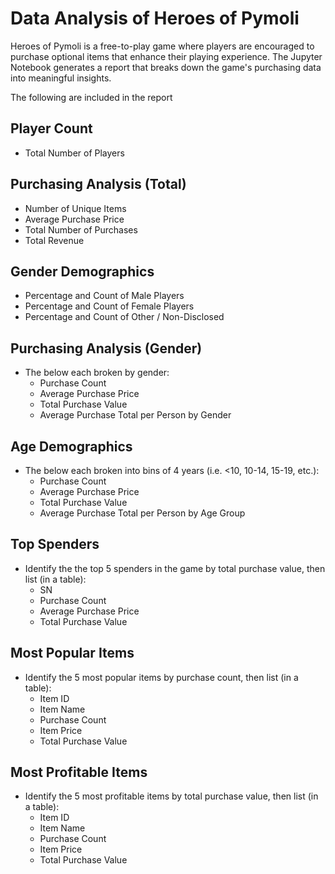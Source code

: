 # Data Analysis of Heroes of Pymoli
Heroes of Pymoli is a free-to-play game where players are encouraged to purchase optional items that enhance their playing experience. The Jupyter Notebook generates a report that breaks down the game's purchasing data into meaningful insights. 

The following are included in the report
## Player Count
* Total Number of Players


## Purchasing Analysis (Total)
* Number of Unique Items
* Average Purchase Price
* Total Number of Purchases
* Total Revenue


## Gender Demographics
* Percentage and Count of Male Players
* Percentage and Count of Female Players
* Percentage and Count of Other / Non-Disclosed


## Purchasing Analysis (Gender)
* The below each broken by gender:
    - Purchase Count
    - Average Purchase Price
    - Total Purchase Value
    - Average Purchase Total per Person by Gender


## Age Demographics
* The below each broken into bins of 4 years (i.e. <10, 10-14, 15-19, etc.):
    - Purchase Count
    - Average Purchase Price
    - Total Purchase Value
    - Average Purchase Total per Person by Age Group


## Top Spenders
* Identify the the top 5 spenders in the game by total purchase value, then list (in a table):
    - SN
    - Purchase Count
    - Average Purchase Price
    - Total Purchase Value


## Most Popular Items
* Identify the 5 most popular items by purchase count, then list (in a table):
    - Item ID
    - Item Name
    - Purchase Count
    - Item Price
    - Total Purchase Value


## Most Profitable Items
* Identify the 5 most profitable items by total purchase value, then list (in a table):
    - Item ID
    - Item Name
    - Purchase Count
    - Item Price
    - Total Purchase Value




